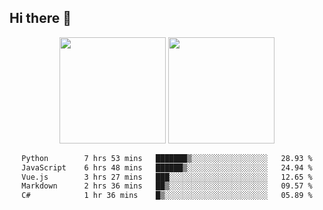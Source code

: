 ## Hi there 👋
<div align="center">
<span>  </span>
<img height="170px" src="https://github-readme-stats.vercel.app/api?username=bigQY&show_icons=true&count_private==true&v=3" /><span>        </span><img height="170px" src="https://github-readme-stats.vercel.app/api/top-langs/?username=bigQY&layout=compact&langs_count=8&v=3" />
<span>  </span>
</div>
<div align="center">

<!--START_SECTION:waka-->

```txt
Python        7 hrs 53 mins   ███████▒░░░░░░░░░░░░░░░░░   28.93 %
JavaScript    6 hrs 48 mins   ██████▒░░░░░░░░░░░░░░░░░░   24.94 %
Vue.js        3 hrs 27 mins   ███░░░░░░░░░░░░░░░░░░░░░░   12.65 %
Markdown      2 hrs 36 mins   ██▒░░░░░░░░░░░░░░░░░░░░░░   09.57 %
C#            1 hr 36 mins    █▒░░░░░░░░░░░░░░░░░░░░░░░   05.89 %
```

<!--END_SECTION:waka-->
</div>
